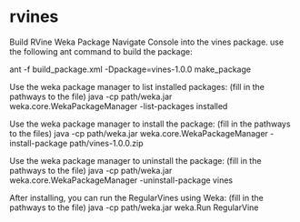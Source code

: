 # rvines
Build RVine Weka Package
Navigate Console into the vines package.
use the following ant command to build the package:

ant -f build_package.xml -Dpackage=vines-1.0.0 make_package

Use the weka package manager to list installed packages:
(fill in the pathways to the file)
java -cp path/weka.jar weka.core.WekaPackageManager -list-packages installed

Use the weka package manager to install the package:
(fill in the pathways to the files)
java -cp path/weka.jar weka.core.WekaPackageManager -install-package path/vines-1.0.0.zip

Use the weka package manager to uninstall the package:
(fill in the pathways to the file)
java -cp path/weka.jar weka.core.WekaPackageManager -uninstall-package vines

After installing, you can run the RegularVines using Weka:
(fill in the pathways to the file)
java -cp path/weka.jar weka.Run RegularVine
